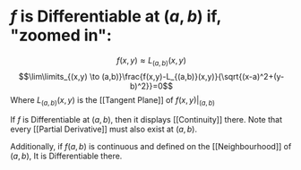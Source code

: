 # $f$ is Differentiable at $(a,b)$ if, "zoomed in":
$$f(x,y)\approx L_{(a,b)}(x,y)$$
$$\lim\limits_{(x,y) \to (a,b)}\frac{f(x,y)-L_{(a,b)}(x,y)}{\sqrt{(x-a)^2+(y-b)^2}}=0$$
Where $L_{(a,b)}(x,y)$ is the [[Tangent Plane]] of $f(x,y)|_{(a,b)}$

If $f$ is Differentiable at $(a,b)$, then it displays [[Continuity]] there.
Note that every [[Partial Derivative]] must also exist at $(a,b)$.

Additionally, if $f(a,b)$ is continuous and defined on the [[Neighbourhood]] of $(a,b)$, It is Differentiable there.